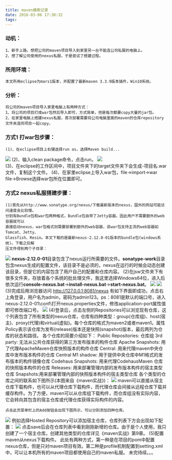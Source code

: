 ```yaml
---
title: maven摸索记录
date: 2016-03-06 17:30:32
tags:
---
```

### 动机：
	1、新手上路，想把公司的maven项目导入到家里另一台不能连公司私服的电脑上。
	2、想了解公司使用的nexus私服，于是尝试了搭建过程。
### 所用环境：
	本文所用eclipse为mars1版本，并配置了最新maven 3.3.9版本插件，Win10系统。
### 分析：
	将公司的maven项目导入家里电脑上有两种方式：
	1、将公司的项目打成war包然后导入即可，方式简单，但是每次都要copy大量的jar包。
	2、在家里电脑上搭建nexus私服，首次部署需要将公司电脑里面的maven的仓库repository文件夹连同项目一起copy。
### 方式1 打war包步骤：
	(1)、在eclipse项目上右键选择run as，选择Maven build...
![](http://7xrt1z.com1.z0.glb.clouddn.com/mavenwarStep1.png)
	(2)、输入clean package命令，点击run。
![](http://7xrt1z.com1.z0.glb.clouddn.com/mavenwarStep2.jpg)	
	(3)、在eclipse的工作区间中，项目文件夹下的target文件夹下会生成-项目名.war文件，复制这个文件。
	(4)、在家里eclipse上导入war包，file→import→war file→Browse选择war包所在位置即可。
### 方式2 nexus私服搭建步骤：
	(1)首先从http://www.sonatype.org/nexus/下载最新版本的nexus，国外的网站可能访问速度会比较慢。
	分别有Bundle包和war包两种格式，Bundle包自带了Jetty容器，因此用户不需要额外的web容器就可以
	直接启动nexus，war包格式则需要部署到额外的web容器，该war包支持主流的web容器如Tomcat、Jetty、
	Glassfish、Resin。本文下载的是最新nexus-2.12.0-01版本的bundle包(windows系统)。下载之后解
	压文件得到两个子目录：
![](http://7xrt1z.com1.z0.glb.clouddn.com/nexusstep1.png)
	**nexus-2.12.0-01**目录包含了nexus运行所需要的文件。**sonatype-work**目录包含nexus生成的配置文件，该目录不是必须的，nexus在运行的时候会动态创建该目录，但是它的内容包含了用户自己的配置和仓库内容。
	(2)在jsw文件夹下有很多文件夹，存放着各个系统的批处理文件，我这里选择Windows64位，进入后依次运行**console-nexus.bat**→**install-nexus.bat**→**start-nexus.bat**。
![](http://7xrt1z.com1.z0.glb.clouddn.com/nexusstep2.png)
![](http://7xrt1z.com1.z0.glb.clouddn.com/nexusstep3.png)
	(3)完成后用浏览器访问  http://127.0.0.1:8081/nexus  有如下界面即成功，点击右上角登录，用户名为admin，密码为admin123。ps：8081是默认的端口号，进入nexus-2.12.0-01\conf\打开nexus.properties文件，修改application-port属性值即可修改端口号。
![](http://7xrt1z.com1.z0.glb.clouddn.com/nexusstep4.png)
	(4)登录后，点击左侧的Repositories可以浏览现有仓库，这个列表包含了所有类型的nexus仓库，仓库有四种类型：group(仓库组)、host(宿主)、proxy(代理)和virtual(虚拟)。每个仓库的格式为maven2或者maven1。属性Policy表示该仓库为发布(release)版本还是快照(snapshot)版本，最后两列为仓库的状态和路径。
	各个仓库的简要介绍如下：
		  Public Repositories:  仓库组
		  3rd party: 无法从公共仓库获得的第三方发布版本的构件仓库
		  Apache Snapshots: 用了代理ApacheMaven仓库快照版本的构件仓库
		  Central: 用来代理maven中央仓库中发布版本构件的仓库
		  Central M1 shadow: 用于提供中央仓库中M1格式的发布版本的构件镜像仓库
		  Codehaus Snapshots: 用来代理CodehausMaven 仓库的快照版本构件的仓库
		  Releases: 用来部署管理内部的发布版本构件的宿主类型仓库
		  Snapshots:用来部署管理内部的快照版本构件的宿主类型仓库
	各个类型的仓库之间的联系如下图所示(本图来自《maven实战》)：
![](http://7xrt1z.com1.z0.glb.clouddn.com/nexusrelation.jpg)
	maven可以直接从宿主仓库下载构件，也可以从代理仓库下载构件，而代理仓库会间接从远程仓库下载并缓存构件。为了方便，maven可以从仓库组下载构件，而仓库组没有实际内容，它会转向其包含的宿主仓库或代理仓库获得实际构件的内容。

	点击此页菜单栏上的Add按钮会出现下图所示，可以分别添加四种仓库。
![](http://7xrt1z.com1.z0.glb.clouddn.com/nexusadd.png)
	例如选择Hosted Repository可以添加宿主仓库，仓库列表下方会出现如下配置：
![](http://7xrt1z.com1.z0.glb.clouddn.com/nexushost.png)
	点击save后会在仓库列表中看到刚刚新增的仓库。由于是个人使用，我只创建了一个宿主仓库。创建其他类型的仓库详见《maven实战》第9章。
	(5)配置maven从nexus下载构件。
	此处有两种方式，第一种是在项目的pom中配置nexus仓库，但是只对maven项目有效。第二种是profile机制配置到setting.xml中，可以让本机所有的maven项目都使用自己的maven私服。
	未完待续。。。

